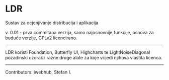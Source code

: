 LDR
===

Sustav za ocjenjivanje distribucija i aplikacija

v. 0.01 - prva commitana verzija, samo najosnovnije funkcije, osnova za buduće verzije, GPLv2 licencirano.

----------

LDR koristi Foundation, Butterfly UI, Highcharts te LightNoiseDiagonal pozadinski uzorak i razne druge alate za koje vrijedi njihova vlastita licenca.

----------

Contributors: iwebhub, Stefan I.
